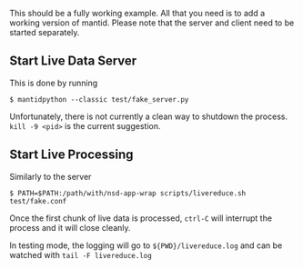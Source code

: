 This should be a fully working example. All that you need is to add a
working version of mantid. Please note that the server and client need
to be started separately.

Start Live Data Server
----------------------

This is done by running
```
$ mantidpython --classic test/fake_server.py
```
Unfortunately, there is not currently a clean way to shutdown the
process. `kill -9 <pid>` is the current suggestion.

Start Live Processing
---------------------

Similarly to the server
```
$ PATH=$PATH:/path/with/nsd-app-wrap scripts/livereduce.sh test/fake.conf
```
Once the first chunk of live data is processed, `ctrl-C` will
interrupt the process and it will close cleanly.

In testing mode, the logging will go to `${PWD}/livereduce.log` and can be watched with `tail -F livereduce.log`
